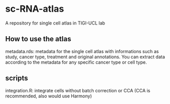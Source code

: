 # sc-RNA-atlas
A repository for single cell atlas in TIGI-UCL lab

## How to use the atlas
metadata.rds: metadata for the single cell atlas with informations such as study, cancer type, treatment and original annotations. You can extract data according to the metadata for any specific cancer type or cell type.

## scripts
integration.R: integrate cells without batch correction or CCA (CCA is recommended, also would use Harmony)


